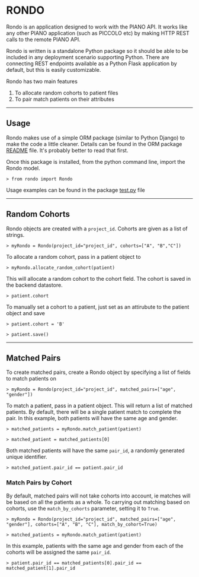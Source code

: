# RONDO 

Rondo is an application designed to work with the PIANO API. It works like any other PIANO application (such as PICCOLO etc) by making HTTP REST calls to the remote PIANO API. 

Rondo is written is a standalone Python package so it should be able to be included in any deployment scenario supporting Python. There are connecting REST endpoints available as a Python Flask application by default, but this is easily customizable. 

Rondo has two main features

1. To allocate random cohorts to patient files
2. To pair match patients on their attributes

---

## Usage
Rondo makes use of a simple ORM package (similar to Python Django) to make the code a little cleaner. Details can be found in the ORM package [README](rondo/orm/README.md) file. It's probably better to read that first. 

Once this package is installed, from the python command line, import the Rondo model. 

``> from rondo import Rondo``

Usage examples can be found in the package [test.py](rondo/test/test.py) file

---

## Random Cohorts
Rondo objects are created with a ``project_id``. Cohorts are given as a list of strings.

``> myRondo = Rondo(project_id="project_id", cohorts=["A", "B","C"]) ``

To allocate a random cohort, pass in a patient object to 

``> myRondo.allocate_random_cohort(patient)``

This will allocate a random cohort to the cohort field. The cohort is saved in the backend datastore.

``> patient.cohort ``

To manually set a cohort to a patient, just set as an attirubute to the patient object and save

``> patient.cohort = 'B'``

``> patient.save()``

---

## Matched Pairs

To create matched pairs, create a Rondo object by specifying a list of fields to match patients on

``> myRondo = Rondo(project_id="project_id", matched_pairs=["age", "gender"])``

To match a patient, pass in a patient object. This will return a list of matched patients. By default, there will be a single patient match to complete the pair. In this example, both patients will have the same age and gender.

``> matched_patients = myRondo.match_patient(patient)``

``> matched_patient = matched_patients[0]``

Both matched patients will have the same ``pair_id``, a randomly generated unique identifier.

``> matched_patient.pair_id == patient.pair_id ``

### Match Pairs by Cohort

By default, matched pairs will not take cohorts into account, ie matches will be based on all the patients as a whole. To carrying out matching based on cohorts, use the ``match_by_cohorts`` parameter, setting it to ``True``. 

``> myRondo = Rondo(project_id="project_id", matched_pairs=["age", "gender"], cohorts=["A", "B", "C"], match_by_cohort=True)``

``> matched_patients = myRondo.match_patient(patient)``

In this example, patients with the same age and gender from each of the cohorts will be assigned the same ``pair_id``. 

``> patient.pair_id == matched_patients[0].pair_id == matched_patient[1].pair_id``






